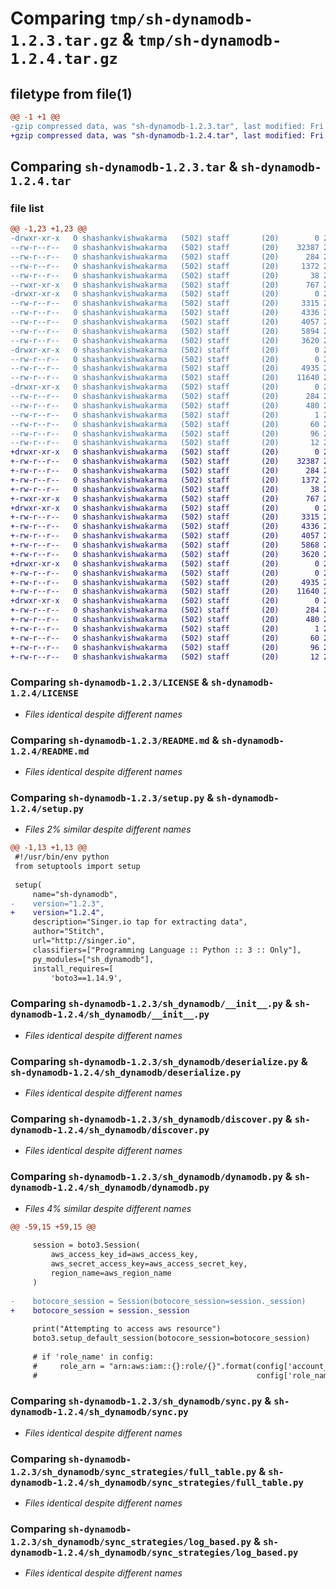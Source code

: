 # Comparing `tmp/sh-dynamodb-1.2.3.tar.gz` & `tmp/sh-dynamodb-1.2.4.tar.gz`

## filetype from file(1)

```diff
@@ -1 +1 @@
-gzip compressed data, was "sh-dynamodb-1.2.3.tar", last modified: Fri Jul  7 07:08:32 2023, max compression
+gzip compressed data, was "sh-dynamodb-1.2.4.tar", last modified: Fri Jul  7 07:10:01 2023, max compression
```

## Comparing `sh-dynamodb-1.2.3.tar` & `sh-dynamodb-1.2.4.tar`

### file list

```diff
@@ -1,23 +1,23 @@
-drwxr-xr-x   0 shashankvishwakarma   (502) staff       (20)        0 2023-07-07 07:08:32.313573 sh-dynamodb-1.2.3/
--rw-r--r--   0 shashankvishwakarma   (502) staff       (20)    32387 2023-07-04 06:05:27.000000 sh-dynamodb-1.2.3/LICENSE
--rw-r--r--   0 shashankvishwakarma   (502) staff       (20)      284 2023-07-07 07:08:32.313248 sh-dynamodb-1.2.3/PKG-INFO
--rw-r--r--   0 shashankvishwakarma   (502) staff       (20)     1372 2023-07-06 09:31:12.000000 sh-dynamodb-1.2.3/README.md
--rw-r--r--   0 shashankvishwakarma   (502) staff       (20)       38 2023-07-07 07:08:32.313707 sh-dynamodb-1.2.3/setup.cfg
--rwxr-xr-x   0 shashankvishwakarma   (502) staff       (20)      767 2023-07-07 07:08:24.000000 sh-dynamodb-1.2.3/setup.py
-drwxr-xr-x   0 shashankvishwakarma   (502) staff       (20)        0 2023-07-07 07:08:32.307424 sh-dynamodb-1.2.3/sh_dynamodb/
--rw-r--r--   0 shashankvishwakarma   (502) staff       (20)     3315 2023-07-06 12:36:07.000000 sh-dynamodb-1.2.3/sh_dynamodb/__init__.py
--rw-r--r--   0 shashankvishwakarma   (502) staff       (20)     4336 2023-07-04 06:05:27.000000 sh-dynamodb-1.2.3/sh_dynamodb/deserialize.py
--rw-r--r--   0 shashankvishwakarma   (502) staff       (20)     4057 2023-07-06 09:31:27.000000 sh-dynamodb-1.2.3/sh_dynamodb/discover.py
--rw-r--r--   0 shashankvishwakarma   (502) staff       (20)     5894 2023-07-07 07:05:22.000000 sh-dynamodb-1.2.3/sh_dynamodb/dynamodb.py
--rw-r--r--   0 shashankvishwakarma   (502) staff       (20)     3620 2023-07-06 09:31:27.000000 sh-dynamodb-1.2.3/sh_dynamodb/sync.py
-drwxr-xr-x   0 shashankvishwakarma   (502) staff       (20)        0 2023-07-07 07:08:32.312274 sh-dynamodb-1.2.3/sh_dynamodb/sync_strategies/
--rw-r--r--   0 shashankvishwakarma   (502) staff       (20)        0 2023-07-04 06:05:27.000000 sh-dynamodb-1.2.3/sh_dynamodb/sync_strategies/__init__.py
--rw-r--r--   0 shashankvishwakarma   (502) staff       (20)     4935 2023-07-06 09:31:27.000000 sh-dynamodb-1.2.3/sh_dynamodb/sync_strategies/full_table.py
--rw-r--r--   0 shashankvishwakarma   (502) staff       (20)    11640 2023-07-06 09:31:27.000000 sh-dynamodb-1.2.3/sh_dynamodb/sync_strategies/log_based.py
-drwxr-xr-x   0 shashankvishwakarma   (502) staff       (20)        0 2023-07-07 07:08:32.310362 sh-dynamodb-1.2.3/sh_dynamodb.egg-info/
--rw-r--r--   0 shashankvishwakarma   (502) staff       (20)      284 2023-07-07 07:08:32.000000 sh-dynamodb-1.2.3/sh_dynamodb.egg-info/PKG-INFO
--rw-r--r--   0 shashankvishwakarma   (502) staff       (20)      480 2023-07-07 07:08:32.000000 sh-dynamodb-1.2.3/sh_dynamodb.egg-info/SOURCES.txt
--rw-r--r--   0 shashankvishwakarma   (502) staff       (20)        1 2023-07-07 07:08:32.000000 sh-dynamodb-1.2.3/sh_dynamodb.egg-info/dependency_links.txt
--rw-r--r--   0 shashankvishwakarma   (502) staff       (20)       60 2023-07-07 07:08:32.000000 sh-dynamodb-1.2.3/sh_dynamodb.egg-info/entry_points.txt
--rw-r--r--   0 shashankvishwakarma   (502) staff       (20)       96 2023-07-07 07:08:32.000000 sh-dynamodb-1.2.3/sh_dynamodb.egg-info/requires.txt
--rw-r--r--   0 shashankvishwakarma   (502) staff       (20)       12 2023-07-07 07:08:32.000000 sh-dynamodb-1.2.3/sh_dynamodb.egg-info/top_level.txt
+drwxr-xr-x   0 shashankvishwakarma   (502) staff       (20)        0 2023-07-07 07:10:01.369161 sh-dynamodb-1.2.4/
+-rw-r--r--   0 shashankvishwakarma   (502) staff       (20)    32387 2023-07-04 06:05:27.000000 sh-dynamodb-1.2.4/LICENSE
+-rw-r--r--   0 shashankvishwakarma   (502) staff       (20)      284 2023-07-07 07:10:01.368884 sh-dynamodb-1.2.4/PKG-INFO
+-rw-r--r--   0 shashankvishwakarma   (502) staff       (20)     1372 2023-07-06 09:31:12.000000 sh-dynamodb-1.2.4/README.md
+-rw-r--r--   0 shashankvishwakarma   (502) staff       (20)       38 2023-07-07 07:10:01.369276 sh-dynamodb-1.2.4/setup.cfg
+-rwxr-xr-x   0 shashankvishwakarma   (502) staff       (20)      767 2023-07-07 07:09:53.000000 sh-dynamodb-1.2.4/setup.py
+drwxr-xr-x   0 shashankvishwakarma   (502) staff       (20)        0 2023-07-07 07:10:01.363097 sh-dynamodb-1.2.4/sh_dynamodb/
+-rw-r--r--   0 shashankvishwakarma   (502) staff       (20)     3315 2023-07-06 12:36:07.000000 sh-dynamodb-1.2.4/sh_dynamodb/__init__.py
+-rw-r--r--   0 shashankvishwakarma   (502) staff       (20)     4336 2023-07-04 06:05:27.000000 sh-dynamodb-1.2.4/sh_dynamodb/deserialize.py
+-rw-r--r--   0 shashankvishwakarma   (502) staff       (20)     4057 2023-07-06 09:31:27.000000 sh-dynamodb-1.2.4/sh_dynamodb/discover.py
+-rw-r--r--   0 shashankvishwakarma   (502) staff       (20)     5868 2023-07-07 07:09:24.000000 sh-dynamodb-1.2.4/sh_dynamodb/dynamodb.py
+-rw-r--r--   0 shashankvishwakarma   (502) staff       (20)     3620 2023-07-06 09:31:27.000000 sh-dynamodb-1.2.4/sh_dynamodb/sync.py
+drwxr-xr-x   0 shashankvishwakarma   (502) staff       (20)        0 2023-07-07 07:10:01.368106 sh-dynamodb-1.2.4/sh_dynamodb/sync_strategies/
+-rw-r--r--   0 shashankvishwakarma   (502) staff       (20)        0 2023-07-04 06:05:27.000000 sh-dynamodb-1.2.4/sh_dynamodb/sync_strategies/__init__.py
+-rw-r--r--   0 shashankvishwakarma   (502) staff       (20)     4935 2023-07-06 09:31:27.000000 sh-dynamodb-1.2.4/sh_dynamodb/sync_strategies/full_table.py
+-rw-r--r--   0 shashankvishwakarma   (502) staff       (20)    11640 2023-07-06 09:31:27.000000 sh-dynamodb-1.2.4/sh_dynamodb/sync_strategies/log_based.py
+drwxr-xr-x   0 shashankvishwakarma   (502) staff       (20)        0 2023-07-07 07:10:01.366956 sh-dynamodb-1.2.4/sh_dynamodb.egg-info/
+-rw-r--r--   0 shashankvishwakarma   (502) staff       (20)      284 2023-07-07 07:10:01.000000 sh-dynamodb-1.2.4/sh_dynamodb.egg-info/PKG-INFO
+-rw-r--r--   0 shashankvishwakarma   (502) staff       (20)      480 2023-07-07 07:10:01.000000 sh-dynamodb-1.2.4/sh_dynamodb.egg-info/SOURCES.txt
+-rw-r--r--   0 shashankvishwakarma   (502) staff       (20)        1 2023-07-07 07:10:01.000000 sh-dynamodb-1.2.4/sh_dynamodb.egg-info/dependency_links.txt
+-rw-r--r--   0 shashankvishwakarma   (502) staff       (20)       60 2023-07-07 07:10:01.000000 sh-dynamodb-1.2.4/sh_dynamodb.egg-info/entry_points.txt
+-rw-r--r--   0 shashankvishwakarma   (502) staff       (20)       96 2023-07-07 07:10:01.000000 sh-dynamodb-1.2.4/sh_dynamodb.egg-info/requires.txt
+-rw-r--r--   0 shashankvishwakarma   (502) staff       (20)       12 2023-07-07 07:10:01.000000 sh-dynamodb-1.2.4/sh_dynamodb.egg-info/top_level.txt
```

### Comparing `sh-dynamodb-1.2.3/LICENSE` & `sh-dynamodb-1.2.4/LICENSE`

 * *Files identical despite different names*

### Comparing `sh-dynamodb-1.2.3/README.md` & `sh-dynamodb-1.2.4/README.md`

 * *Files identical despite different names*

### Comparing `sh-dynamodb-1.2.3/setup.py` & `sh-dynamodb-1.2.4/setup.py`

 * *Files 2% similar despite different names*

```diff
@@ -1,13 +1,13 @@
 #!/usr/bin/env python
 from setuptools import setup
 
 setup(
     name="sh-dynamodb",
-    version="1.2.3",
+    version="1.2.4",
     description="Singer.io tap for extracting data",
     author="Stitch",
     url="http://singer.io",
     classifiers=["Programming Language :: Python :: 3 :: Only"],
     py_modules=["sh_dynamodb"],
     install_requires=[
         'boto3==1.14.9',
```

### Comparing `sh-dynamodb-1.2.3/sh_dynamodb/__init__.py` & `sh-dynamodb-1.2.4/sh_dynamodb/__init__.py`

 * *Files identical despite different names*

### Comparing `sh-dynamodb-1.2.3/sh_dynamodb/deserialize.py` & `sh-dynamodb-1.2.4/sh_dynamodb/deserialize.py`

 * *Files identical despite different names*

### Comparing `sh-dynamodb-1.2.3/sh_dynamodb/discover.py` & `sh-dynamodb-1.2.4/sh_dynamodb/discover.py`

 * *Files identical despite different names*

### Comparing `sh-dynamodb-1.2.3/sh_dynamodb/dynamodb.py` & `sh-dynamodb-1.2.4/sh_dynamodb/dynamodb.py`

 * *Files 4% similar despite different names*

```diff
@@ -59,15 +59,15 @@
 
     session = boto3.Session(
         aws_access_key_id=aws_access_key,
         aws_secret_access_key=aws_access_secret_key,
         region_name=aws_region_name
     )
 
-    botocore_session = Session(botocore_session=session._session)
+    botocore_session = session._session
     
     print("Attempting to access aws resource")
     boto3.setup_default_session(botocore_session=botocore_session)
 
     # if 'role_name' in config:
     #     role_arn = "arn:aws:iam::{}:role/{}".format(config['account_id'].replace('-', ''),
     #                                                 config['role_name'])
```

### Comparing `sh-dynamodb-1.2.3/sh_dynamodb/sync.py` & `sh-dynamodb-1.2.4/sh_dynamodb/sync.py`

 * *Files identical despite different names*

### Comparing `sh-dynamodb-1.2.3/sh_dynamodb/sync_strategies/full_table.py` & `sh-dynamodb-1.2.4/sh_dynamodb/sync_strategies/full_table.py`

 * *Files identical despite different names*

### Comparing `sh-dynamodb-1.2.3/sh_dynamodb/sync_strategies/log_based.py` & `sh-dynamodb-1.2.4/sh_dynamodb/sync_strategies/log_based.py`

 * *Files identical despite different names*

